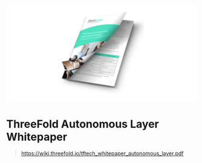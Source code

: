 ![](img/whitepaper_header.png)

# ThreeFold Autonomous Layer Whitepaper

> https://wiki.threefold.io/tftech_whitepaper_autonomous_layer.pdf

<!-- ```pdf
https://wiki.threefold.io/tftech_whitepaper_autonomous_layer.pdf
``` -->



<!-- original info
https://docs.google.com/document/d/1qEaAqYxL0v9ZnwcMtud61SJUvDcz6DS_wRqPykPh1Y8/edit
 -->
